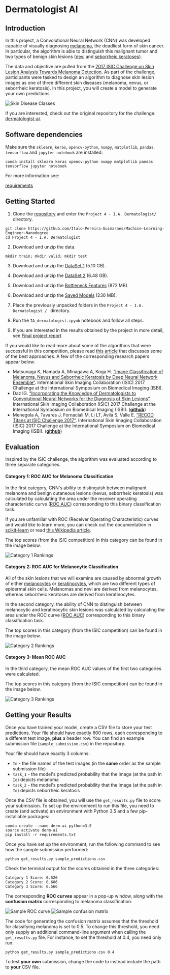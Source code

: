 
[image1]: ./images/skin_disease_classes.png "Skin Disease Classes"
[image2]: ./images/cat_1.jpeg "Category 1 Rankings"
[image3]: ./images/cat_2.jpeg "Category 2 Rankings"
[image4]: ./images/cat_3.png "Category 3 Rankings"
[image5]: ./images/sample_ROC_curve.png "Sample ROC curve"
[image6]: ./images/sample_confusion_matrix.png "Sample confusion matrix"

# Dermatologist AI

## Introduction

In this project, a Convolutional Neural Network (CNN) was developed capable of visually diagnosing [melanoma](http://www.skincancer.org/skin-cancer-information/melanoma), the deadliest form of skin cancer. In particular, the algorithm is able to distinguish this malignant tumor and two types of benign skin lesions ([nevi](http://missinglink.ucsf.edu/lm/dermatologyglossary/nevus.html) and [seborrheic keratoses](https://www.aad.org/public/diseases/bumps-and-growths/seborrheic-keratoses)).

The data and objective are pulled from the [2017 ISIC Challenge on Skin Lesion Analysis Towards Melanoma Detection](https://challenge.kitware.com/#challenge/583f126bcad3a51cc66c8d9a).  As part of the challenge, participants were tasked to design an algorithm to diagnose skin lesion images as one of three different skin diseases (melanoma, nevus, or seborrheic keratosis).  In this project, you will create a model to generate your own predictions.

![Skin Disease Classes][image1]

If you are interested, check out the original repository for the challenge: [dermatologist-ai](https://github.com/udacity/dermatologist-ai).

## Software dependencies

Make sure the `sklearn`, `keras`, `opencv-python`, `numpy`, `matplotlib`, `pandas`, `tensorflow` and `jupyter notebook` are installed:

`conda install sklearn keras opencv-python numpy matplotlib pandas tensorflow jupyter notebook`

For more information see: 

[requirements](requirements.txt)

## Getting Started

1. Clone the [repository](https://github.com/Italo-Pereira-Guimaraes/Machine-Learning-Engineer-Nanodegree) and enter the `Project 4 - I.A. Dermatologist/` directory.   
```text
git clone https://github.com/Italo-Pereira-Guimaraes/Machine-Learning-Engineer-Nanodegree
cd Project 4 - I.A. Dermatologist
```
2. Download and unzip the data.
```text
mkdir train; mkdir valid; mkdir test
```
3. Download and unzip the [DataSet 1](https://drive.google.com/file/d/1BXf3O-C1ge6q33SEQNsFCzEDSSwSs5_p/view?usp=sharing) (5.10 GB).

4. Download and unzip the [DataSet 2](https://drive.google.com/file/d/1hr0mWJV-h4z56hbEOKNgsUWGPSoddXLU/view?usp=sharing) (6.48 GB).

5. Download and unzip the [Bottleneck Features](https://drive.google.com/file/d/1AbnTSVX9BLW6BisEKGFlc6nPwGGTdkQX/view?usp=sharing) (872 MB).

6. Download and unzip the [Saved Models](https://drive.google.com/file/d/1HRbB2UG_PO5hgorIpL8X2Wo4OEdiK1xO/view?usp=sharing) (230 MB).

7. Place the previously unpacked folders in the `Project 4 - I.A. Dermatologist / ` directory.

8. Run the `IA_dermatologist.ipynb` notebook and follow all steps.

9. If you are interested in the results obtained by the project in more detail, see [Final project report](documents/Proposta.pdf)

If you would like to read more about some of the algorithms that were successful in this competition, please read [this article](https://arxiv.org/pdf/1710.05006.pdf) that discusses some of the best approaches.  A few of the corresponding research papers appear below.
- Matsunaga K, Hamada A, Minagawa A, Koga H. [“Image Classification of Melanoma, Nevus and Seborrheic Keratosis by Deep Neural Network Ensemble”](https://arxiv.org/ftp/arxiv/papers/1703/1703.03108.pdf). International Skin Imaging Collaboration (ISIC) 2017 Challenge at the International Symposium on Biomedical Imaging (ISBI). 
- Daz IG. [“Incorporating the Knowledge of Dermatologists to Convolutional Neural Networks for the Diagnosis of Skin Lesions”](https://arxiv.org/pdf/1703.01976.pdf). International Skin Imaging Collaboration (ISIC) 2017 Challenge at the International Symposium on Biomedical Imaging (ISBI). ([**github**](https://github.com/igondia/matconvnet-dermoscopy))
- Menegola A, Tavares J, Fornaciali M, Li LT, Avila S, Valle E. [“RECOD Titans at ISIC Challenge 2017”](https://arxiv.org/abs/1703.04819). International Skin Imaging Collaboration (ISIC)  2017 Challenge at the International Symposium on Biomedical Imaging (ISBI). ([**github**](https://github.com/learningtitans/isbi2017-part3))

## Evaluation

Inspired by the ISIC challenge, the algorithm was evaluated according to three separate categories.

#### Category 1: ROC AUC for Melanoma Classification

In the first category, CNN's ability to distinguish between malignant melanoma and benign cutaneous lesions (nevus, seborrheic keratosis) was calculated by calculating the area under the receiver operating characteristic curve ([ROC AUC](http://scikit-learn.org/stable/modules/generated/sklearn.metrics.roc_auc_score.html)) corresponding to this binary classification task.

If you are unfamiliar with ROC (Receiver Operating Characteristic) curves and would like to learn more, you can check out the documentation in [scikit-learn](http://scikit-learn.org/stable/auto_examples/model_selection/plot_roc.html#sphx-glr-auto-examples-model-selection-plot-roc-py) or read [this Wikipedia article](https://en.wikipedia.org/wiki/Receiver_operating_characteristic).

The top scores (from the ISIC competition) in this category can be found in the image below.

![Category 1 Rankings][image2]

#### Category 2: ROC AUC for Melanocytic Classification

All of the skin lesions that we will examine are caused by abnormal growth of either [melanocytes](https://en.wikipedia.org/wiki/Melanocyte) or [keratinocytes](https://en.wikipedia.org/wiki/Keratinocyte), which are two different types of epidermal skin cells.  Melanomas and nevi are derived from melanocytes, whereas seborrheic keratoses are derived from keratinocytes. 

In the second category, the ability of CNN to distinguish between melanocytic and keratinocytic skin lesions was calculated by calculating the area under the ROC curve ([ROC AUC](http://scikit-learn.org/stable/modules/generated/sklearn.metrics.roc_auc_score.html)) corresponding to this binary classification task.

The top scores in this category (from the ISIC competition) can be found in the image below.

![Category 2 Rankings][image3]

#### Category 3: Mean ROC AUC

In the third category, the mean ROC AUC values of the first two categories were calculated.

The top scores in this category (from the ISIC competition) can be found in the image below.

![Category 3 Rankings][image4]

## Getting your Results

Once you have trained your model, create a CSV file to store your test predictions.  Your file should have exactly 600 rows, each corresponding to a different test image, **plus** a header row.  You can find an example submission file (`sample_submission.csv`) in the repository.

Your file should have exactly 3 columns:
- `Id` - the file names of the test images (in the **same** order as the sample submission file)
- `task_1` - the model's predicted probability that the image (at the path in `Id`) depicts melanoma
- `task_2` - the model's predicted probability that the image (at the path in `Id`) depicts seborrheic keratosis

Once the CSV file is obtained, you will use the `get_results.py` file to score your submission.  To set up the environment to run this file, you need to create (and activate) an environment with Python 3.5 and a few pip-installable packages:
```text
conda create --name derm-ai python=3.5
source activate derm-ai
pip install -r requirements.txt
```

Once you have set up the environment, run the following command to see how the sample submission performed:
```text
python get_results.py sample_predictions.csv
```

Check the terminal output for the scores obtained in the three categories:
```text
Category 1 Score: 0.526
Category 2 Score: 0.606
Category 3 Score: 0.566
```

The corresponding **ROC curves** appear in a pop-up window, along with the **confusion matrix** corresponding to melanoma classification.  

![Sample ROC curve][image5]
![Sample confusion matrix][image6]

The code for generating the confusion matrix assumes that the threshold for classifying melanoma is set to 0.5.  To change this threshold, you need only supply an additional command-line argument when calling the `get_results.py` file.  For instance, to set the threshold at 0.4, you need only run:
```text
python get_results.py sample_predictions.csv 0.4
```

To test **your own** submission, change the code to instead include the path to **your** CSV file.
